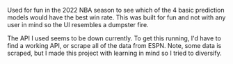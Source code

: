 Used for fun in the 2022 NBA season to see which of the 4 basic prediction models would have the best win rate.
This was built for fun and not with any user in mind so the UI resembles a dumpster fire.

The API I used seems to be down currently. To get this running, I'd have to find a working API, or scrape all of the data from ESPN.  Note, some data is scraped, but I made this project with learning in mind so I tried to diversify.


